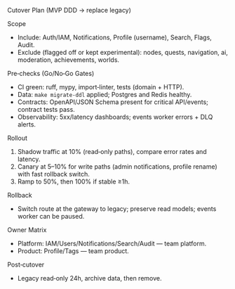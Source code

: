 Cutover Plan (MVP DDD → replace legacy)

Scope
- Include: Auth/IAM, Notifications, Profile (username), Search, Flags, Audit.
- Exclude (flagged off or kept experimental): nodes, quests, navigation, ai, moderation, achievements, worlds.

Pre‑checks (Go/No‑Go Gates)
- CI green: ruff, mypy, import‑linter, tests (domain + HTTP).
- Data: `make migrate-ddl` applied; Postgres and Redis healthy.
- Contracts: OpenAPI/JSON Schema present for critical API/events; contract tests pass.
- Observability: 5xx/latency dashboards; events worker errors + DLQ alerts.

Rollout
1) Shadow traffic at 10% (read‑only paths), compare error rates and latency.
2) Canary at 5–10% for write paths (admin notifications, profile rename) with fast rollback switch.
3) Ramp to 50%, then 100% if stable ≥1h.

Rollback
- Switch route at the gateway to legacy; preserve read models; events worker can be paused.

Owner Matrix
- Platform: IAM/Users/Notifications/Search/Audit — team platform.
- Product: Profile/Tags — team product.

Post‑cutover
- Legacy read‑only 24h, archive data, then remove.


